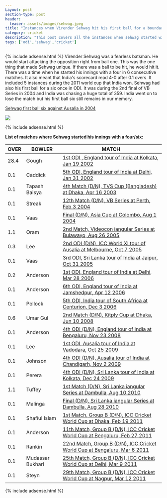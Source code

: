 ```yaml
---
Layout: post
section-type: post
header:
  teaser: assets/images/sehwag.jpeg
title: "Instances when Virender Sehwag hit his first ball for a boundary"
category: cricket
description: "This post covers all the instances when sehwag started with a four/six of the first ball of his innings"
tags: ['odi','sehwag','cricket']
---
```

{% include adsense.html %}
Virender Sehwag was a fearless batsman. He would start attacking the opposition right from ball one. This was the one thing that made Sehwag unique. If there was a ball to be hit, he would hit it. There was a time when he started his innings with a four in 6 consecutive matches. It also meant that India's scorecard read 4-0 after 0.1 overs. It included 5 instances during the 2011 world cup that India won. Sehwag had also his first ball for a six once in ODI. It was during the 2nd final of VB Series in 2004 and India was chasing a huge total of 359\. India went on to lose the match but his first ball six still remains in our memory. 

[Sehwag first ball six against Ausalia in 2004](http://www.espncricinfo.com/series/8531/scorecard/65656/Ausalia-vs-India-2nd-Final-vb-series/) 

![](https://statics.sportskeeda.com/wp-content/uploads/2014/09/0-2272282.jpg) 

{% include adsense.html %}

**List of matches where Sehwag started his innings with a four/six:**



OVER | BOWLER | MATCH
|---|---|---
|28.4 | Gough | [1st ODI , England tour of India at Kolkata, Jan 19 2002](http://www.espncricinfo.com/series/15442/scorecard/64736/India-vs-England-1st-ODI-england-tour-of-india-2001-02/)
|0.1 | Caddick | [5th ODI, England tour of India at Delhi, Jan 31 2002](http://www.espncricinfo.com/series/15442/scorecard/64743/India-vs-England-5th-ODI-england-tour-of-india-2001-02/)
|0.1 | Tapash Baisya | [4th Match (D/N), TVS Cup (Bangladesh) at Dhaka, Apr 16 2003](http://www.espncricinfo.com/series/8575/scorecard/66353/Bangladesh-vs-India-4th-Match-tvs-cup-bangladesh/)
|0.1 | Streak | [12th Match (D/N), VB Series at Perth, Feb 3 2004](http://www.espncricinfo.com/series/8531/scorecard/65654/India-vs-Zimbabwe-12th-Match-aus-i-series-cb/)
|0.1 | Vaas | [Final (D/N), Asia Cup at Colombo, Aug 1 2004](http://www.espncricinfo.com/series/8532/scorecard/65718/Sri-Lanka-vs-India-Final-asia-cup/)
|1.1 | Oram | [2nd Match, Videocon iangular Series at Bulawayo, Aug 26 2005](http://www.espncricinfo.com/series/8594/scorecard/217116/India-vs-New-Zealand-2nd-Match-videocon-iangular-series/)
|0.3 | Lee | [2nd ODI (D/N), ICC World XI tour of Ausalia at Melbourne, Oct 7 2005](http://www.espncricinfo.com/series/14758/scorecard/221083/Ausalia-vs-ICC-World-XI-2nd-ODI-icc-world-xi-tour-of-ausalia-2005-06/)
|0.1 | Vaas | [3rd ODI, Sri Lanka tour of India at Jaipur, Oct 31 2005](http://www.espncricinfo.com/series/14750/scorecard/223634/India-vs-Sri-Lanka-3rd-ODI-sri-lanka-tour-of-india-2005-06/)
|0.2 | Anderson | [1st ODI, England tour of India at Delhi, Mar 28 2006](http://www.espncricinfo.com/series/14681/scorecard/238188/India-vs-England-1st-ODI-england-tour-of-india-2005-06/)
|0.1 | Anderson | [6th ODI, England tour of India at Jamshedpur, Apr 12 2006](http://www.espncricinfo.com/series/14681/scorecard/238193/India-vs-England-6th-ODI-england-tour-of-india-2005-06/)
|0.1 | Pollock | [5th ODI, India tour of South Africa at Centurion, Dec 3 2006](http://www.espncricinfo.com/series/14500/scorecard/249214/South-Africa-vs-India-5th-ODI-india-tour-of-south-africa-2006-07/)
|0.6 | Umar Gul | [2nd Match (D/N), Kitply Cup at Dhaka, Jun 10 2008](http://www.espncricinfo.com/series/8622/scorecard/345469/India-vs-Pakistan-2nd-Match-kitply-cup/)
|0.1 | Anderson | [4th ODI (D/N), England tour of India at Bengaluru, Nov 23 2008](http://www.espncricinfo.com/series/13829/scorecard/361046/India-vs-England-4th-ODI-england-tour-of-india-2008-09/)
|0.1 | Lee | [1st ODI, Ausalia tour of India at Vadodara, Oct 25 2009](http://www.espncricinfo.com/series/13455/scorecard/416236/India-vs-Ausalia-1st-ODI/)
|0.1 | Johnson | [4th ODI (D/N), Ausalia tour of India at Chandigarh, Nov 2 2009](http://www.espncricinfo.com/series/13455/scorecard/416239/India-vs-Ausalia-4th-ODI/)
|0.1 | Perera | [4th ODI (D/N), Sri Lanka tour of India at Kolkata, Dec 24 2009](http://www.espncricinfo.com/series/13435/scorecard/430889/India-vs-Sri-Lanka-4th-ODI/)
|1.1 | Tuffey | [1st Match (D/N), Sri Lanka iangular Series at Dambulla, Aug 10 2010](http://www.espncricinfo.com/series/13229/scorecard/456662/India-vs-New-Zealand-1st-Match/)
|0.1 | Malinga | [Final (D/N), Sri Lanka iangular Series at Dambulla, Aug 28 2010](http://www.espncricinfo.com/series/13229/scorecard/456668/Sri-Lanka-vs-India-Final/)
|0.1 | Shafiul Islam | [1st Match, Group B (D/N), ICC Cricket World Cup at Dhaka, Feb 19 2011](http://www.espncricinfo.com/series/8039/scorecard/433558/Bangladesh-vs-India-1st-Match,-Group-B/)
|0.1 | Anderson | [11th Match, Group B (D/N), ICC Cricket World Cup at Bengaluru, Feb 27 2011](http://www.espncricinfo.com/series/8039/scorecard/433568/India-vs-England-11th-Match,-Group-B/)
|0.1 | Rankin | [22nd Match, Group B (D/N), ICC Cricket World Cup at Bengaluru, Mar 6 2011](http://www.espncricinfo.com/series/8039/scorecard/433578/India-vs-Ireland-22nd-Match,-Group-B/)
|0.1 | Mudassar Bukhari | [25th Match, Group B (D/N), ICC Cricket World Cup at Delhi, Mar 9 2011](http://www.espncricinfo.com/series/8039/scorecard/433582/India-vs-Netherlands-25th-Match,-Group-B/)
|0.1 | Steyn | [29th Match, Group B (D/N), ICC Cricket World Cup at Nagpur, Mar 12 2011](http://www.espncricinfo.com/series/8039/scorecard/433586/India-vs-South-Africa-29th-Match,-Group-B/)

{% include adsense.html %}